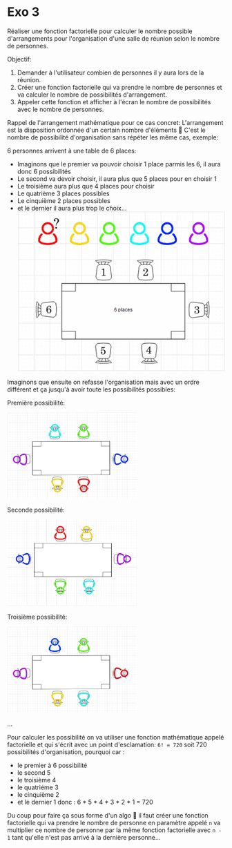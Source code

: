 # Exo 3

Réaliser une fonction factorielle pour calculer le nombre possible d'arrangements pour l'organisation d'une salle de réunion selon le nombre de personnes.

Objectif: 
1. Demander à l'utilisateur combien de personnes il y aura lors de la réunion.
2. Créer une fonction factorielle qui va prendre le nombre de personnes et va calculer le nombre de possibilités d'arrangement.
3. Appeler cette fonction et afficher à l'écran le nombre de possibilités avec le nombre de personnes.


Rappel de l'arrangement mathématique pour ce cas concret:
L'arrangement est la disposition ordonnée d'un certain nombre d'éléments 🤔
C'est le nombre de possibilité d'organisation sans répéter les même cas, exemple:

6 personnes arrivent à une table de 6 places:
- Imaginons que le premier va pouvoir choisir 1 place parmis les 6, il aura donc 6 possibilités
- Le second va devoir choisir, il aura plus que 5 places pour en choisir 1
- Le troisième aura plus que 4 places pour choisir
- Le quatrième 3 places possibles
- Le cinquième 2 places possibles
- et le dernier il aura plus trop le choix...
![Alt Text](images/table.gif)

Imaginons que ensuite on refasse l'organisation mais avec un ordre différent et ça jusqu'à avoir toute les possibilités possibles:

Première possibilité:

<img src="images/p1.png" width="300" height="200" />

Seconde possibilité:

<img src="images/p2.png" width="300" height="200" />

Troisième possibilité:

<img src="images/p3.png" width="300" height="200" />

...


Pour calculer les possibilité on va utiliser une fonction mathématique appelé factorielle et qui s'écrit avec un point d'esclamation:
`6! = 720` soit 720 possibilités d'organisation,
pourquoi car :
- le premier à 6 possibilité
- le second 5
- le troisième 4
- le quatriéme 3
- le cinquième 2
- et le dernier 1 
donc : 6 * 5 * 4 * 3 * 2 * 1 = 720 


Du coup pour faire ça sous forme d'un algo 🤔 
il faut créer une fonction factorielle qui va prendre le nombre de personne en paramètre appelé `n`
va multiplier ce nombre de personne par la même fonction factorielle avec `n - 1` tant qu'elle n'est pas arrivé à la dernière personne...
